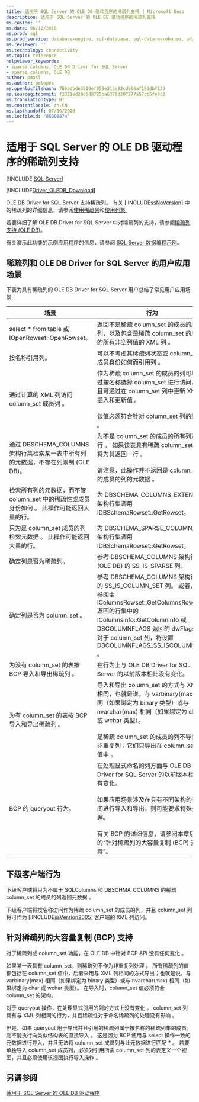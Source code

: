 ```yaml
---
title: 适用于 SQL Server 的 OLE DB 驱动程序的稀疏列支持 | Microsoft Docs
description: 适用于 SQL Server 的 OLE DB 驱动程序的稀疏列支持
ms.custom: ''
ms.date: 06/12/2018
ms.prod: sql
ms.prod_service: database-engine, sql-database, sql-data-warehouse, pdw
ms.reviewer: ''
ms.technology: connectivity
ms.topic: reference
helpviewer_keywords:
- sparse columns, OLE DB Driver for SQL Server
- sparse columns, OLE DB
author: pmasl
ms.author: pelopes
ms.openlocfilehash: 786adbde3519ef859e316a82cdb66af199dbf139
ms.sourcegitcommit: f3321ed29d6d8725ba6378d207277a57cb5fe8c2
ms.translationtype: HT
ms.contentlocale: zh-CN
ms.lasthandoff: 07/06/2020
ms.locfileid: "86006874"
---
```

# <a name="sparse-columns-support-in-ole-db-driver-for-sql-server"></a>适用于 SQL Server 的 OLE DB 驱动程序的稀疏列支持
[!INCLUDE [SQL Server](../../../includes/applies-to-version/sql-asdb-asdbmi-asa-pdw.md)]

[!INCLUDE[Driver_OLEDB_Download](../../../includes/driver_oledb_download.md)]

  OLE DB Driver for SQL Server 支持稀疏列。 有关 [!INCLUDE[ssNoVersion](../../../includes/ssnoversion-md.md)] 中的稀疏列的详细信息，请参阅[使用稀疏列](../../../relational-databases/tables/use-sparse-columns.md)和[使用列集](../../../relational-databases/tables/use-column-sets.md)。  
  
 若要详细了解 OLE DB Driver for SQL Server 中对稀疏列的支持，请参阅[稀疏列支持 (OLE DB)](../../oledb/ole-db/sparse-columns-support-ole-db.md)。  
  
 有关演示此功能的示例应用程序的信息，请参阅 [SQL Server 数据编程示例](https://msftdpprodsamples.codeplex.com/)。  
  
## <a name="user-scenarios-for-sparse-columns-and-ole-db-driver-for-sql-server"></a>稀疏列和 OLE DB Driver for SQL Server 的用户应用场景  
 下表为具有稀疏列的 OLE DB Driver for SQL Server 用户总结了常见用户应用场景：  
  
|场景|行为|  
|--------------|--------------|  
|select \* from table 或 IOpenRowset::OpenRowset。|返回不是稀疏 column_set 的成员的所有列，以及包含是稀疏 column_set 的成员的所有非空列值的 XML 列   。|  
|按名称引用列。|可以不考虑其稀疏列状态或 column_set 成员身份如何而引用列  。|  
|通过计算的 XML 列访问 column_set 成员列  。|作为稀疏 column_set 的成员的列可以通过按名称选择 column_set 进行访问，并且可通过在 column_set 列中更新 XML 插入和更新值    。<br /><br /> 该值必须符合针对 column_set 列的架构  。|  
|通过 DBSCHEMA_COLUMNS 架构行集检索某一表中所有列的元数据，不存在列限制 (OLE DB)。|为不是 column_set 的成员的所有列返回行  。 如果该表具有稀疏 column_set，则将为其返回一行  。<br /><br /> 请注意，此操作并不返回是 column_set 的成员的列的元数据  。|  
|检索所有列的元数据，而不管 column_set 中的稀疏性或成员身份如何  。 此操作可能返回大量的行。|为 DBSCHEMA_COLUMNS_EXTENDED 架构行集调用 IDBSchemaRowset::GetRowset。|  
|只为是 column_set 成员的列检索元数据  。 此操作可能返回大量的行。|为 DBSCHEMA_SPARSE_COLUMN_SET 架构行集调用 IDBSchemaRowset::GetRowset。|  
|确定列是否为稀疏列。|参考 DBSCHEMA_COLUMNS 架构行集 (OLE DB) 的 SS_IS_SPARSE 列。|  
|确定列是否为 column_set  。|参考 DBSCHEMA_COLUMNS 架构行集的 SS_IS_COLUMN_SET 列。 或者，请参阅由 IColumnsRowset::GetColumnsRowset 返回的行集中的 IColumnsinfo::GetColumnInfo 或 DBCOLUMNFLAGS 返回的 dwFlags  。 对于 column_set 列，将设置 DBCOLUMNFLAGS_SS_ISCOLUMNSET  。|  
|为没有 column_set 的表按 BCP 导入和导出稀疏列  。|在行为上与 OLE DB Driver for SQL Server 的以前版本相比没有变化。|  
|为有 column_set 的表按 BCP 导入和导出稀疏列  。|导入和导出 column_set  的方式与 XML 相同，也就是说，与 varbinary(max)  相同（如果绑定为 binary 类型）或与 nvarchar(max)  相同（如果绑定为 char  或 wchar  类型）。<br /><br /> 是稀疏 column_set 的成员的列不导出为非重复列；它们只导出在 column_set 的值中   。|  
|BCP 的 queryout  行为。|在处理显式命名的列方面与 OLE DB Driver for SQL Server 的以前版本相比没有变化。<br /><br /> 如果应用场景涉及在具有不同架构的表之间进行导入和导出，则可能要求特殊处理。<br /><br /> 有关 BCP 的详细信息，请参阅本章后面的“针对稀疏列的大容量复制 (BCP) 支持”。|  
  
## <a name="down-level-client-behavior"></a>下级客户端行为  
 下级客户端将只为不属于 SQLColumns 和 DBSCHMA_COLUMNS 的稀疏 column_set 的成员的列返回元数据  。
  
 下级客户端将按名称访问作为稀疏 column_set 的成员的列，并且 column_set 列将可作为 [!INCLUDE[ssVersion2005](../../../includes/ssversion2005-md.md)] 客户端的 XML 列访问。  
  
## <a name="bulk-copy-bcp-support-for-sparse-columns"></a>针对稀疏列的大容量复制 (BCP) 支持  
 对于稀疏列或 column_set 功能，在 OLE DB 中针对 BCP API 没有任何变化  。  
  
 如果某一表具有 column_set，则稀疏列不作为非重复列处理  。 所有稀疏列的值都包括在 column_set  值中，后者采用与 XML 列相同的方式导出；也就是说，与 varbinary(max)  相同（如果绑定为 binary 类型）或与 nvarchar(max)  相同（如果绑定为 char  或 wchar  类型）。 在导入时，column_set  值必须符合 column_set  的架构。  
  
 对于 queryout 操作，在处理显式引用的列的方式上没有变化  。 column_set 列具有与 XML 列相同的行为，并且稀疏性对于命名稀疏列的处理没有影响  。  
  
 但是，如果 queryout 用于导出并且引用的稀疏列属于按名称的稀疏列集的成员，则不能执行向类似结构表的直接导入  。 这是因为 BCP 使用与 select 操作一致的元数据进行导入，并且无法将 column_set 成员列与此元数据进行匹配 **\***  。 若要单独导入 column_set 成员列，必须对引用所需 column_set 列的表定义一个视图，并且必须使用该视图执行导入操作   。  
  
## <a name="see-also"></a>另请参阅  
 [适用于 SQL Server 的 OLE DB 驱动程序](../../oledb/oledb-driver-for-sql-server.md)  
  
  
